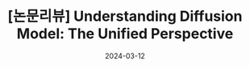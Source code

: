 ---
title: "[논문리뷰] Understanding Diffusion Model: The Unified Perspective"
date: 2024-03-12
weight: 1
# aliases: ["/first"]
tags: ["diffusion"]
# author: "Me"
# author: ["Me", "You"] # multiple authors
showToc: true
TocOpen: false
UseHugoToc: true
draft: false

description: ""
canonicalURL: "https://canonical.url/to/page"
disableHLJS: true # to disable highlightjs
disableShare: false
disableHLJS: false
hideSummary: false
searchHidden: false

cover:
    image: "</images/2024-03-12-understanding-diffusion-model/cover.png>" # image path/url
    alt: "<alt text 텍스트>" # alt text
    caption: "<caption 캡션>" # display caption under cover
    relative: false # when using page bundles set this to true
    hidden: true # only hide on current single page
# editPost:
#     URL: "https://github.com/<path_to_repo>/content"
#     Text: "Suggest Changes" # edit text
#     appendFilePath: false # to append file path to Edit link
---